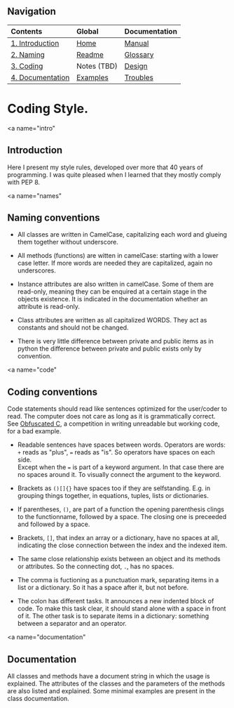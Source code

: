---
---

## Navigation


| Contents | Global | Documentation
|:-|:-|:-|
| [1. Introduction](#intro) | [Home](../index.md) | [Manual](./manual.md) |
| [2. Naming](#names) | [Readme](../README.md) | [Glossary](./glossary.md) |
| [3. Coding](#code) | Notes (TBD) | [Design](./design.md) |
| [4. Documentation](#documentation) | [Examples][exlink] | [Troubles](./troubles.md) |

[exlink]: https://github.com/dokester/BayesicFitting/tree/master/BayesicFitting/examples



# Coding Style.

<a name="intro" </a>
## Introduction

Here I present my style rules, developed over more that 40 years of
programming. I was quite pleased when I learned that they mostly comply
with PEP 8.

<a name="names" </a>
## Naming conventions

  + All classes are written in CamelCase, capitalizing each word and glueing
them together without underscore. 

  + All methods (functions) are witten in camelCase: starting with a lower
case letter. If more words are needed they are capitalized, again no
underscores.

  + Instance attributes are also written in camelCase. Some of them are
read-only, meaning they can be enquired at a certain stage in the
objects existence. It is indicated in the documentation whether an
attribute is read-only.

  + Class attributes are written as all capitalized WORDS. They act as
constants and should not be changed. 

  + There is very little difference between private and public items as
in python the difference between private and public exists only by
convention. 

<a name="code" </a>
## Coding conventions

Code statements should read like sentences optimized for the user/coder
to read. The computer does not care as long as it is grammatically
correct. See [Obfuscated C](https://ioccc.org), a competition in writing 
unreadable but working code, for a bad example. 

  + Readable sentences have spaces between words. Operators are words: `+` reads
as "plus", `=` reads as "is". So operators have spaces on each side. <br>
Except when the `=` is part of a keyword argument. In that case there are 
no spaces around it. To visually connect the argument to the keyword.

  + Brackets as `()[]{}` have spaces too if they are selfstanding. E.g. in
grouping things together, in equations, tuples, lists or dictionaries. 

  + If parentheses, `()`, are part of a function the opening parenthesis
clings to the functionname, followed by a space. The closing one is
preceeded and followed by a space.

  + Brackets, `[]`, that index an array or a dictionary, have no spaces at
all, indicating the close connection between the index and the indexed
item.

  + The same close relationship exists between an object and its methods or
attributes. So the connecting dot, `.`, has no spaces.

  + The comma is fuctioning as a punctuation mark, separating items in a
list or a dictionary. So it has a space after it, but not before.

  + The colon has different tasks. It announces a new indented block of
code. To make this task clear, it should stand alone with a space in
front of it. The other task is to separate items in a dictionary:
something between a separator and an operator. 

<a name="documentation" </a>
## Documentation<br>
All classes and methods have a document string in which the usage is explained.
The attributes of the classes and the parameters of the methods are also 
listed and explained. Some minimal examples are present in the class 
documentation.

